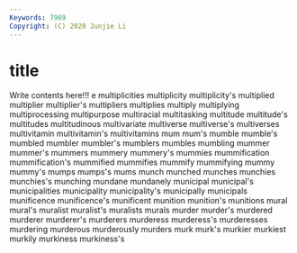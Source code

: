 ```yaml
---
Keywords: 7969
Copyright: (C) 2020 Junjie Li
---
```


# title

Write contents here!!!
e 
multiplicities 
multiplicity 
multiplicity's 
multiplied 
multiplier 
multiplier's 
multipliers 
multiplies
multiply 
multiplying 
multiprocessing 
multipurpose 
multiracial 
multitasking 
multitude 
multitude's 
multitudes 
multitudinous
multivariate 
multiverse 
multiverse's 
multiverses 
multivitamin 
multivitamin's 
multivitamins 
mum 
mum's 
mumble
mumble's 
mumbled 
mumbler 
mumbler's 
mumblers 
mumbles 
mumbling 
mummer 
mummer's 
mummers
mummery 
mummery's 
mummies 
mummification 
mummification's 
mummified 
mummifies 
mummify 
mummifying 
mummy
mummy's 
mumps 
mumps's 
mums 
munch 
munched 
munches 
munchies 
munchies's 
munching
mundane 
mundanely 
municipal 
municipal's 
municipalities 
municipality 
municipality's 
municipally 
municipals 
munificence
munificence's 
munificent 
munition 
munition's 
munitions 
mural 
mural's 
muralist 
muralist's 
muralists
murals 
murder 
murder's 
murdered 
murderer 
murderer's 
murderers 
murderess 
murderess's 
murderesses
murdering 
murderous 
murderously 
murders 
murk 
murk's 
murkier 
murkiest 
murkily 
murkiness
murkiness's 
